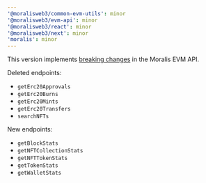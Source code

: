 ```yaml
---
'@moralisweb3/common-evm-utils': minor
'@moralisweb3/evm-api': minor
'@moralisweb3/react': minor
'@moralisweb3/next': minor
'moralis': minor
---
```


This version implements [breaking changes](https://docs.moralis.io/changelog/essential-api-changes) in the Moralis EVM API.

Deleted endpoints:

- `getErc20Approvals`
- `getErc20Burns`
- `getErc20Mints`
- `getErc20Transfers`
- `searchNFTs`

New endpoints:

- `getBlockStats`
- `getNFTCollectionStats`
- `getNFTTokenStats`
- `getTokenStats`
- `getWalletStats`
